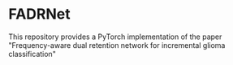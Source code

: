 # FADRNet
This repository provides a PyTorch implementation of the paper "Frequency-aware dual retention network for incremental glioma classification"
